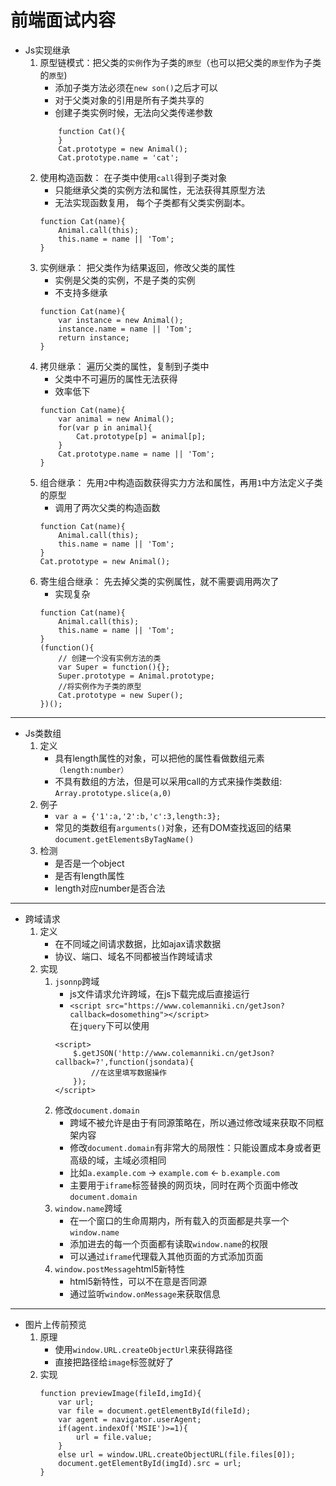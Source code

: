 # 前端面试内容

* Js实现继承  
    1. 原型链模式：把父类的`实例`作为子类的`原型`（也可以把父类的`原型`作为子类的`原型`)
        * 添加子类方法必须在`new son()`之后才可以
        * 对于父类对象的引用是所有子类共享的
        * 创建子类实例时候，无法向父类传递参数
        ```
            function Cat(){ 
            }
            Cat.prototype = new Animal();
            Cat.prototype.name = 'cat';
        ```
    2. 使用构造函数： 在子类中使用`call`得到子类对象
        * 只能继承父类的实例方法和属性，无法获得其原型方法
        * 无法实现函数复用， 每个子类都有父类实例副本。
        ```
        function Cat(name){
            Animal.call(this);
            this.name = name || 'Tom';
        }
        ```
    3. 实例继承： 把父类作为结果返回，修改父类的属性
        * 实例是父类的实例，不是子类的实例
        * 不支持多继承
        ```
        function Cat(name){
            var instance = new Animal();
            instance.name = name || 'Tom';
            return instance;
        }
        ```
    4. 拷贝继承： 遍历父类的属性，复制到子类中
        * 父类中不可遍历的属性无法获得
        * 效率低下
        ```
        function Cat(name){
            var animal = new Animal();
            for(var p in animal){
                Cat.prototype[p] = animal[p];
            }
            Cat.prototype.name = name || 'Tom';
        }
        ```
    5. 组合继承： 先用`2`中构造函数获得实力方法和属性，再用`1`中方法定义子类的原型
        * 调用了两次父类的构造函数
        ```        
        function Cat(name){
            Animal.call(this);
            this.name = name || 'Tom';
        }
        Cat.prototype = new Animal();
        ```
    6. 寄生组合继承： 先去掉父类的实例属性，就不需要调用两次了
        * 实现复杂
        ```
        function Cat(name){
            Animal.call(this);
            this.name = name || 'Tom';
        }
        (function(){
            // 创建一个没有实例方法的类
            var Super = function(){};
            Super.prototype = Animal.prototype;
            //将实例作为子类的原型
            Cat.prototype = new Super();
        })();
        ```
---
* Js类数组
    1. 定义
        * 具有length属性的对象，可以把他的属性看做数组元素`（length:number）`
        * 不具有数组的方法，但是可以采用call的方式来操作类数组: `Array.prototype.slice(a,0)`
    2. 例子
        * `var a = {'1':a,'2':b,'c':3,length:3};`
        * 常见的类数组有`arguments()`对象，还有DOM查找返回的结果`document.getElementsByTagName()`
    3. 检测
        * 是否是一个object
        * 是否有length属性
        * length对应number是否合法
---
* 跨域请求
    1. 定义
        * 在不同域之间请求数据，比如ajax请求数据
        * 协议、端口、域名不同都被当作跨域请求
    2. 实现
        1. `jsonnp`跨域
            * js文件请求允许跨域，在js下载完成后直接运行
            * `<script src="https://www.colemanniki.cn/getJson?callback=dosomething"></script>`   
            在`jquery`下可以使用  
            ``` 
            <script>
                $.getJSON('http://www.colemanniki.cn/getJson?callback=?',function(jsondata){
                    //在这里填写数据操作
                });
            </script>
            ```
        2. 修改`document.domain`
            * 跨域不被允许是由于有同源策略在，所以通过修改域来获取不同框架内容
            * 修改`document.domain`有非常大的局限性：只能设置成本身或者更高级的域，主域必须相同
            * 比如`a.example.com` -> `example.com` <- `b.example.com`
            * 主要用于`iframe`标签替换的网页块，同时在两个页面中修改`document.domain`
        3. `window.name`跨域
            * 在一个窗口的生命周期内，所有载入的页面都是共享一个`window.name`
            * 添加进去的每一个页面都有读取`window.name`的权限
            * 可以通过`iframe`代理载入其他页面的方式添加页面
        4. `window.postMessage`html5新特性
            * html5新特性，可以不在意是否同源
            * 通过监听`window.onMessage`来获取信息
---
* 图片上传前预览
    1. 原理
        * 使用`window.URL.createObjectUrl`来获得路径
        * 直接把路径给`image`标签就好了
    2. 实现
        ```
        function previewImage(fileId,imgId){
            var url;
            var file = document.getElementById(fileId);
            var agent = navigator.userAgent;
            if(agent.indexOf('MSIE')>=1){
                url = file.value;
            }
            else url = window.URL.createObjectURL(file.files[0]);
            document.getElementById(imgId).src = url;
        }
        ```

